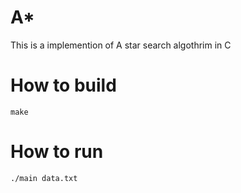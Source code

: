 A* 
================
This is a implemention of A star search algothrim in C

How to build
================

	make

How to run
================

	./main data.txt